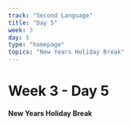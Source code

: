 ```yaml
---
track: "Second Language"
title: "Day 5"
week: 3
day: 5
type: "homepage"
topics: "New Years Holiday Break"
---
```



# Week 3 - Day 5

#### New Years Holiday Break
